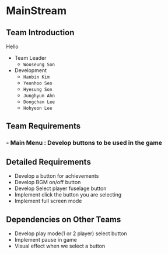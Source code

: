 # MainStream
## Team Introduction
Hello
- Team Leader
    - `Wooseung Son`
- Development
    - `Hanbin Kim`
    - `Yeonhoo Seo`
    - `Hyesung Son`
    - `Junghyun Ahn`
    - `Dongchan Lee`
    - `Hohyeon Lee`
## Team Requirements
### - Main Menu : Develop buttons to be used in the game 
## Detailed Requirements
- Develop a button for achievements
- Develop BGM on/off button
- Develop Select player fuselage button
- Implement click the button you are selecting
- Implement full screen mode
## Dependencies on Other Teams
- Develop play mode(1 or 2 player) select button
- Implement pause in game
- Visual effect when we select a button